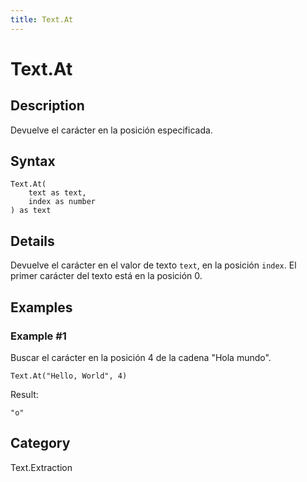 ```yaml
---
title: Text.At
---
```


# Text.At


## Description

Devuelve el carácter en la posición especificada.


## Syntax

```powerquery
Text.At(
    text as text,
    index as number
) as text
```


## Details

Devuelve el carácter en el valor de texto <code>text</code>, en la posición <code>index</code>. El primer carácter del texto está en la posición 0.


## Examples

### Example #1 
Buscar el carácter en la posición 4 de la cadena &#34;Hola mundo&#34;.
```powerquery
Text.At("Hello, World", 4)
```

Result: 
```powerquery
"o"
```




## Category
Text.Extraction

